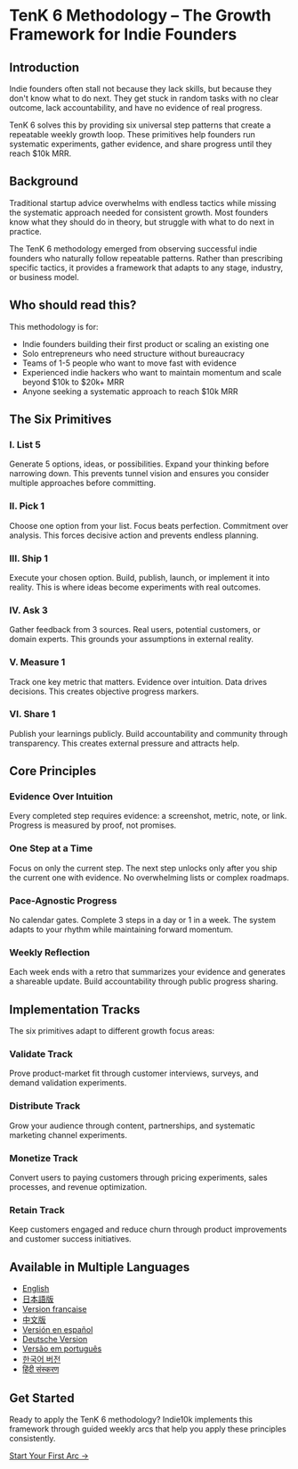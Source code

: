 # TenK 6 Methodology – The Growth Framework for Indie Founders
Introduction
------------

Indie founders often stall not because they lack skills, but because they don't know what to do next. They get stuck in random tasks with no clear outcome, lack accountability, and have no evidence of real progress.

TenK 6 solves this by providing six universal step patterns that create a repeatable weekly growth loop. These primitives help founders run systematic experiments, gather evidence, and share progress until they reach $10k MRR.

Background
----------

Traditional startup advice overwhelms with endless tactics while missing the systematic approach needed for consistent growth. Most founders know what they should do in theory, but struggle with what to do next in practice.

The TenK 6 methodology emerged from observing successful indie founders who naturally follow repeatable patterns. Rather than prescribing specific tactics, it provides a framework that adapts to any stage, industry, or business model.

Who should read this?
---------------------

This methodology is for:

*   Indie founders building their first product or scaling an existing one
*   Solo entrepreneurs who need structure without bureaucracy
*   Teams of 1-5 people who want to move fast with evidence
*   Experienced indie hackers who want to maintain momentum and scale beyond $10k to $20k+ MRR
*   Anyone seeking a systematic approach to reach $10k MRR

The Six Primitives
------------------

### I. List 5

Generate 5 options, ideas, or possibilities. Expand your thinking before narrowing down. This prevents tunnel vision and ensures you consider multiple approaches before committing.

### II. Pick 1

Choose one option from your list. Focus beats perfection. Commitment over analysis. This forces decisive action and prevents endless planning.

### III. Ship 1

Execute your chosen option. Build, publish, launch, or implement it into reality. This is where ideas become experiments with real outcomes.

### IV. Ask 3

Gather feedback from 3 sources. Real users, potential customers, or domain experts. This grounds your assumptions in external reality.

### V. Measure 1

Track one key metric that matters. Evidence over intuition. Data drives decisions. This creates objective progress markers.

### VI. Share 1

Publish your learnings publicly. Build accountability and community through transparency. This creates external pressure and attracts help.

Core Principles
---------------

### Evidence Over Intuition

Every completed step requires evidence: a screenshot, metric, note, or link. Progress is measured by proof, not promises.

### One Step at a Time

Focus on only the current step. The next step unlocks only after you ship the current one with evidence. No overwhelming lists or complex roadmaps.

### Pace-Agnostic Progress

No calendar gates. Complete 3 steps in a day or 1 in a week. The system adapts to your rhythm while maintaining forward momentum.

### Weekly Reflection

Each week ends with a retro that summarizes your evidence and generates a shareable update. Build accountability through public progress sharing.

Implementation Tracks
---------------------

The six primitives adapt to different growth focus areas:

### Validate Track

Prove product-market fit through customer interviews, surveys, and demand validation experiments.

### Distribute Track

Grow your audience through content, partnerships, and systematic marketing channel experiments.

### Monetize Track

Convert users to paying customers through pricing experiments, sales processes, and revenue optimization.

### Retain Track

Keep customers engaged and reduce churn through product improvements and customer success initiatives.

Available in Multiple Languages
-------------------------------

*   [English](https://indie10k.com/tenk6)
*   [日本語版](https://indie10k.com/jp/tenk6)
*   [Version française](https://indie10k.com/fr/tenk6)
*   [中文版](https://indie10k.com/zh_CN/tenk6)
*   [Versión en español](https://indie10k.com/es/tenk6)
*   [Deutsche Version](https://indie10k.com/de/tenk6)
*   [Versão em português](https://indie10k.com/pt/tenk6)
*   [한국어 버전](https://indie10k.com/ko/tenk6)
*   [हिंदी संस्करण](https://indie10k.com/hi/tenk6)

Get Started
-----------

Ready to apply the TenK 6 methodology? Indie10k implements this framework through guided weekly arcs that help you apply these principles consistently.

[Start Your First Arc →](https://indie10k.com/register)
